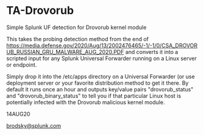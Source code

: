 # TA-Drovorub
Simple Splunk UF detection for Drovorub kernel module

This takes the probing detection method from the end of https://media.defense.gov/2020/Aug/13/2002476465/-1/-1/0/CSA_DROVORUB_RUSSIAN_GRU_MALWARE_AUG_2020.PDF and converts it into a scripted input for any Splunk Universal Forwarder running on a Linux server or endpoint.

Simply drop it into the /etc/apps directory on a Universal Forwarder (or use deployment server or your favorite distribution method to get it there. By default it runs once an hour and outputs key/value pairs "drovorub_status" and "drovorub_binary_status" to tell you if that particular Linux host is potentially infected with the Drovorub malicious kernel module.

14AUG20

brodsky@splunk.com

